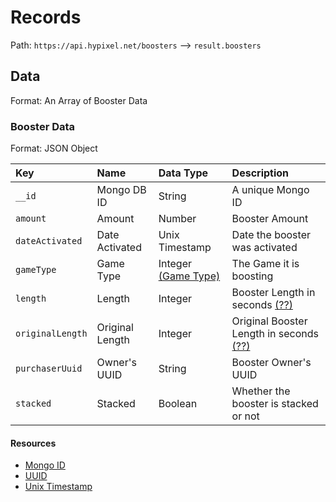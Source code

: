 # Records
Path: `https://api.hypixel.net/boosters` --> `result.boosters`

## Data
Format: An Array of Booster Data

### Booster Data
Format: JSON Object

|Key|Name|Data Type|Description|
|:-|:-|:-|:-|
|`__id`|Mongo DB ID|String|A unique Mongo ID|
|`amount`|Amount|Number|Booster Amount|
|`dateActivated`|Date Activated|Unix Timestamp|Date the booster was activated|
|`gameType`|Game Type|Integer [(Game Type)]()|The Game it is boosting|
|`length`|Length|Integer|Booster Length in seconds [(??)](https://github.com/HypixelCommunity/Hypixel-Api-Documentation/issues/7)|
|`originalLength`|Original Length|Integer|Original Booster Length in seconds [(??)](https://github.com/HypixelCommunity/Hypixel-Api-Documentation/issues/7)
|`purchaserUuid`|Owner's UUID|String|Booster Owner's UUID|
|`stacked`|Stacked|Boolean|Whether the booster is stacked or not|

#### Resources
- [Mongo ID](https://www.navicat.com/en/company/aboutus/blog/1010-all-about-mongodb-s-_id-field)
- [UUID](https://github.com/HypixelCommunity/Hypixel-Api-Documentation/blob/main/API%20Usage/UUID.md)
- [Unix Timestamp](https://www.unixtimestamp.com)